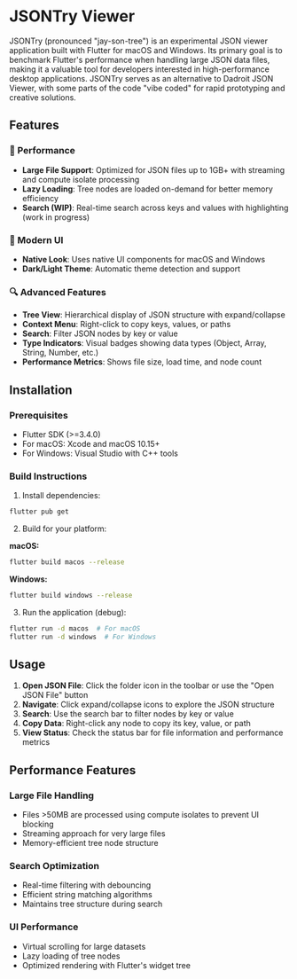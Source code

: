 # JSONTry Viewer

JSONTry (pronounced "jay-son-tree") is an experimental JSON viewer application built with Flutter for macOS and Windows. Its primary goal is to benchmark Flutter's performance when handling large JSON data files, making it a valuable tool for developers interested in high-performance desktop applications. JSONTry serves as an alternative to Dadroit JSON Viewer, with some parts of the code "vibe coded" for rapid prototyping and creative solutions.

## Features

### 🚀 Performance
- **Large File Support**: Optimized for JSON files up to 1GB+ with streaming and compute isolate processing
- **Lazy Loading**: Tree nodes are loaded on-demand for better memory efficiency
- **Search (WIP)**: Real-time search across keys and values with highlighting (work in progress)

### 🎨 Modern UI
- **Native Look**: Uses native UI components for macOS and Windows
- **Dark/Light Theme**: Automatic theme detection and support

### 🔍 Advanced Features
- **Tree View**: Hierarchical display of JSON structure with expand/collapse
- **Context Menu**: Right-click to copy keys, values, or paths
- **Search**: Filter JSON nodes by key or value
- **Type Indicators**: Visual badges showing data types (Object, Array, String, Number, etc.)
- **Performance Metrics**: Shows file size, load time, and node count

## Installation

### Prerequisites
- Flutter SDK (>=3.4.0)
- For macOS: Xcode and macOS 10.15+
- For Windows: Visual Studio with C++ tools

### Build Instructions

1. Install dependencies:
```bash
flutter pub get
```

2. Build for your platform:

**macOS:**
```bash
flutter build macos --release
```

**Windows:**
```bash
flutter build windows --release
```

3. Run the application (debug):
```bash
flutter run -d macos  # For macOS
flutter run -d windows  # For Windows
```

## Usage

1. **Open JSON File**: Click the folder icon in the toolbar or use the "Open JSON File" button
2. **Navigate**: Click expand/collapse icons to explore the JSON structure
3. **Search**: Use the search bar to filter nodes by key or value
4. **Copy Data**: Right-click any node to copy its key, value, or path
5. **View Status**: Check the status bar for file information and performance metrics

## Performance Features

### Large File Handling
- Files >50MB are processed using compute isolates to prevent UI blocking
- Streaming approach for very large files
- Memory-efficient tree node structure

### Search Optimization
- Real-time filtering with debouncing
- Efficient string matching algorithms
- Maintains tree structure during search

### UI Performance
- Virtual scrolling for large datasets
- Lazy loading of tree nodes
- Optimized rendering with Flutter's widget tree


